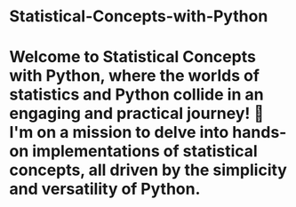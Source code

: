 # Statistical-Concepts-with-Python
# Welcome to Statistical Concepts with Python, where the worlds of statistics and Python collide in an engaging and practical journey! 🚀 I'm on a mission to delve into hands-on implementations of statistical concepts, all driven by the simplicity and versatility of Python.
